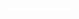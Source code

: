 <div align="center">
	<br>
	<a href="https://raw.githubusercontent.com/fractaledmind/css-in-readme-like-wat/master/readme.md">
		<img src="header.svg" width="100%" height="32" style="max-height:100px;max-width:100px; width:auto; height: auto; position:absolute; margin: auto;">
	</a>
	<br>
</div>

